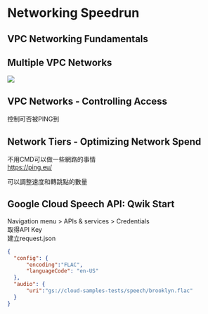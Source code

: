 # Networking Speedrun

## VPC Networking Fundamentals

## Multiple VPC Networks
![](https://cdn.qwiklabs.com/PK9Q%2FN7%2Fg9mhg6%2BbLYn1KoKxPhDN7RqqiA6gtVTtXr4%3D)


## VPC Networks - Controlling Access
控制可否被PING到

## Network Tiers - Optimizing Network Spend
不用CMD可以做一些網路的事情  
https://ping.eu/  

可以調整速度和轉跳點的數量

## Google Cloud Speech API: Qwik Start
Navigation menu > APIs & services > Credentials  
取得API Key  
建立request.json
```json
{
  "config": {
      "encoding":"FLAC",
      "languageCode": "en-US"
  },
  "audio": {
      "uri":"gs://cloud-samples-tests/speech/brooklyn.flac"
  }
}
```

